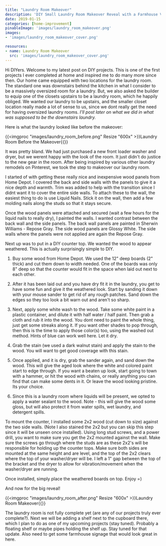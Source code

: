 ```yaml
---
title: "Laundry Room Makeover"
description: 'DIY Small Laundry Room Makeover Reveal with a Farmhouse Vibe and Wooden Countertop.'
date: 2019-01-15
categories: [home-improvement]
pinableImage: 'images/laundry_room_makeover.png'
images:
- 'images/laundry_room_makeover_cover.png'

resources:
- name: Laundry Room Makeover
  src: 'images/laundry_room_makeover_cover.png'
---
```


Hi DIYers.  Welcome to my latest post on DIY projects.  This is one of the first projects I ever completed at home and inspired me to do many more since then.  Our home came equipped with two locations for the laundry room.  The standard one was downstairs behind the kitchen in what I consider to be a massively oversized room for a laundry.  But, we also asked the builder to equip one of the closets upstairs to be a laundry room, which he happily obliged.  We wanted our laundry to be upstairs, and the smaller closet location really made a lot of sense to us, since we dont really get the need for having oversized laundry rooms.  _I'll post later on what we did in what was supposed to be the downstairs laundry._  

Here is what the laundry looked like before the makeover:


{{<imgproc "images/laundry_room_before.png" Resize "600x" >}}Laundry Room Before the Makeover{{</imgproc>}}


It was pretty bland.  We had just purchased a new front loader washer and dryer, but we werent happy with the look of the room.  It just didn't do justice to the new gear in the room.  After being inspired by various other laundry remodels on Pinterest, we took the step to makeover our laundry room.

I started of with getting these really nice and inexpensive wood panels from Home Depot.  I covered the back and side walls with the panels to give it a nice depth and warmth.  Trim was added to help with the transition since I didnt want it to cover the entire side walls.  To attach these to the wall, the easiest thing to do is use Liquid Nails.  Stick it on the wall, then add a few molding nails along the studs so that it stays secure.

Once the wood panels were attached and secured (wait a few hours for the liquid nails to really dry), I painted the walls.  I wanted contrast between the back wall and the side panels.  The back wall panels are painted in Sherwin Williams - Repose Gray.  The side wood panels are Glossy White.  The side walls where the panels were not applied are again the Repose Gray.

Next up was to put in a DIY counter top.  We wanted the wood to appear weathered.  This is actually surprisingly simple to DIY.

1.  Buy some wood from Home Depot.  We used the 12" deep boards (2" thick) and cut them down to width needed.  One of the boards was only 8" deep so that the counter would fit in the space when laid out next to each other.

2.  After it has been laid out and you have dry fit it in the laundry, you get to have some fun and give it the weathered look.  Start by sanding it down with your mouse sander to get rid of any rough patches.  Sand down the edges so they too look a bit warn out and aren't so sharp.

3.  Next, apply some white wash to the wood.  Take some white paint in a plastic container, and dilute it with half water / half paint.  Then grab a cloth and rub it into the wood.  You dont need to paint the whole thing, just get some streaks along it.  If you want other shades to pop through, then this is the time to apply those color(s) too, using the washed out method.  Hints of blue can work well here. Let it dry.

4.  Grab the stain (we used a dark walnut stain) and apply the stain to the wood.  You will want to get good coverage with this stain.  

5.  Once applied, and it is dry, grab the sander again, and sand down the wood.  This will give the aged look where the white and colored paint start to edge through.  If you want a beaten up look, start going to town with a hammer, or hit the wood with chains, or really anything you can find that can make some dents in it.  Or leave the wood looking pristine.  Its your choice.

6.  Since this is a laundry room where liquids will be present, we opted to apply a water sealant to the wood.  Note - this will give the wood some gloss, but will also protect it from water spills, wet laundry, and detergent spills.

To mount the counter, I installed some 2x2 wood (cut down to size) against the two side walls.  (Note I also stained the 2x2 but you can skip this step since it will be unseen once installed).  Using long stud screws, and a power drill, you want to make sure you get the 2x2 mounted against the wall.  Make sure the screws go through where the studs are as these 2x2's will be responsible for holding up the counter tops.  Make sure both sides are mounted at the same height and are level, and the top of the 2x2 clears where the top of your washer/dryer will be.  I left a 1" gap between the top of the bracket and the dryer to allow for vibration/movement when the washer/dryer are running.

Once installed, simply place the weathered boards on top.  Enjoy =)


And now for the big reveal!

{{<imgproc "images/laundry_room_after.png" Resize "600x" >}}Laundry Room Makeover{{</imgproc>}}


The laundry room is not fully complete yet (are any of our projects truly ever complete?).  Next we will be adding a shelf next to the cupboard there, which I plan to do as one of my upcoming projects (stay tuned). Probably a floating shelf or maybe pipes holding the shelf up.  Stay tuned for that update.  Also need to get some farmhouse signage that would look great in here.


